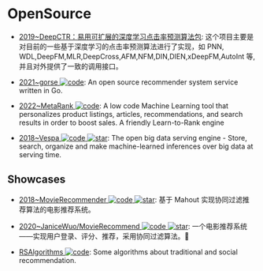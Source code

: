 # OpenSource

- [2019~DeepCTR：易用可扩展的深度学习点击率预测算法包](https://zhuanlan.zhihu.com/p/53231955): 这个项目主要是对目前的一些基于深度学习的点击率预测算法进行了实现，如 PNN, WDL,DeepFM,MLR,DeepCross,AFM,NFM,DIN,DIEN,xDeepFM,AutoInt 等,并且对外提供了一致的调用接口。

- [2021~gorse ![code](https://ng-tech.icu/assets/code.svg)](https://github.com/zhenghaoz/gorse): An open source recommender system service written in Go.

- [2022~MetaRank ![code](https://ng-tech.icu/assets/code.svg)](https://github.com/metarank/metarank): A low code Machine Learning tool that personalizes product listings, articles, recommendations, and search results in order to boost sales. A friendly Learn-to-Rank engine

- [2018~Vespa ![code](https://ng-tech.icu/assets/code.svg) ![star](https://img.shields.io/github/stars/vespa-engine/vespa)](https://github.com/vespa-engine/vespa): The open big data serving engine - Store, search, organize and make machine-learned inferences over big data at serving time.

## Showcases

- [2018~MovieRecommender ![code](https://ng-tech.icu/assets/code.svg) ![star](https://img.shields.io/github/stars/bystc/MovieRecommender)](https://github.com/bystc/MovieRecommender): 基于 Mahout 实现协同过滤推荐算法的电影推荐系统。

- [2020~JaniceWuo/MovieRecommend ![code](https://ng-tech.icu/assets/code.svg) ![star](https://img.shields.io/github/stars/JaniceWuo/MovieRecommend)](https://github.com/JaniceWuo/MovieRecommend): 一个电影推荐系统——实现用户登录、评分、推荐，采用协同过滤算法。🌸

- [RSAlgorithms ![code](https://ng-tech.icu/assets/code.svg)](https://github.com/hongleizhang/RSAlgorithms): Some algorithms about traditional and social recommendation.
